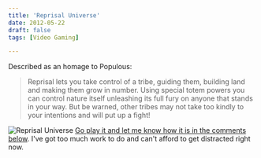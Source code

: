 ```yaml
---
title: 'Reprisal Universe'
date: 2012-05-22
draft: false
tags: [Video Gaming]

---
```


Described as an homage to Populous:

> Reprisal lets you take control of a tribe, guiding them, building land and making them grow in number. Using special totem powers you can control nature itself unleashing its full fury on anyone that stands in your way. But be warned, other tribes may not take too kindly to your intentions and will put up a fight!

![Reprisal Universe](https://chrisenns.com/wp-content/uploads/2012/05/Reprisal-Universe.jpg "Reprisal Universe") [Go play it and let me know how it is in the comments below](http://www.reprisaluniverse.com/site/#playreprisal). I've got too much work to do and can't afford to get distracted right now.